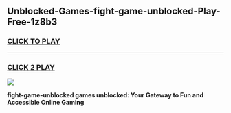 
## Unblocked-Games-fight-game-unblocked-Play-Free-1z8b3
<h3>
<a href="https://premium76.site?title=fight-game-unblocked&ref=17A">CLICK TO PLAY</a></h3>
<hr>

<h3>
<a href="https://premium76.site?title=fight-game-unblocked&ref=17A">CLICK 2 PLAY</a>
  
</h3>

<a href="https://premium76.site?title=fight-game-unblocked&ref=17A"><img src="https://clearcache.store/games.png"></a>


**fight-game-unblocked games unblocked: Your Gateway to Fun and Accessible Online Gaming**
